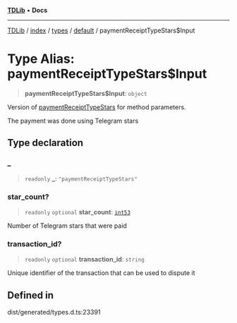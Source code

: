 [**TDLib**](../../../../../../README.md) • **Docs**

***

[TDLib](../../../../../../modules.md) / [index](../../../../../README.md) / [types](../../../README.md) / [default](../README.md) / paymentReceiptTypeStars$Input

# Type Alias: paymentReceiptTypeStars$Input

> **paymentReceiptTypeStars$Input**: `object`

Version of [paymentReceiptTypeStars](paymentReceiptTypeStars.md) for method parameters.

The payment was done using Telegram stars

## Type declaration

### \_

> `readonly` **\_**: `"paymentReceiptTypeStars"`

### star\_count?

> `readonly` `optional` **star\_count**: [`int53`](int53-1.md)

Number of Telegram stars that were paid

### transaction\_id?

> `readonly` `optional` **transaction\_id**: `string`

Unique identifier of the transaction that can be used to dispute it

## Defined in

dist/generated/types.d.ts:23391
